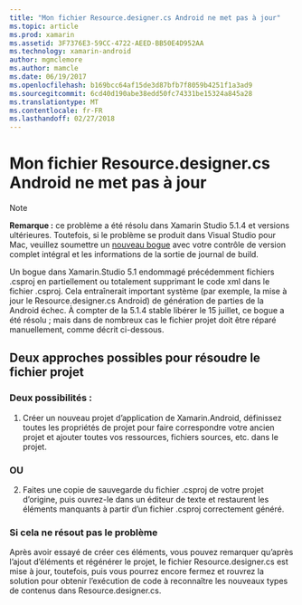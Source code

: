 ```yaml
---
title: "Mon fichier Resource.designer.cs Android ne met pas à jour"
ms.topic: article
ms.prod: xamarin
ms.assetid: 3F7376E3-59CC-4722-AEED-BB50E4D952AA
ms.technology: xamarin-android
author: mgmclemore
ms.author: mamcle
ms.date: 06/19/2017
ms.openlocfilehash: b169bcc64af15de3d87bfb7f8059b4251f1a3ad9
ms.sourcegitcommit: 6cd40d190abe38edd50fc74331be15324a845a28
ms.translationtype: MT
ms.contentlocale: fr-FR
ms.lasthandoff: 02/27/2018
---
```

# <a name="my-android-resourcedesignercs-file-will-not-update"></a>Mon fichier Resource.designer.cs Android ne met pas à jour

> [!NOTE]
> **Remarque :** ce problème a été résolu dans Xamarin Studio 5.1.4 et versions ultérieures. Toutefois, si le problème se produit dans Visual Studio pour Mac, veuillez soumettre un [nouveau bogue](~/cross-platform/troubleshooting/questions/howto-file-bug.md) avec votre contrôle de version complet intégral et les informations de la sortie de journal de build.

Un bogue dans Xamarin.Studio 5.1 endommagé précédemment fichiers .csproj en partiellement ou totalement supprimant le code xml dans le fichier .csproj. Cela entraînerait important système (par exemple, la mise à jour le Resource.designer.cs Android) de génération de parties de la Android échec. À compter de la 5.1.4 stable libérer le 15 juillet, ce bogue a été résolu ; mais dans de nombreux cas le fichier projet doit être réparé manuellement, comme décrit ci-dessous.


## <a name="two-possible-approaches-to-fixing-up-the-project-file"></a>Deux approches possibles pour résoudre le fichier projet

### <a name="either"></a>Deux possibilités :

1) Créer un nouveau projet d’application de Xamarin.Android, définissez toutes les propriétés de projet pour faire correspondre votre ancien projet et ajouter toutes vos ressources, fichiers sources, etc. dans le projet.

### <a name="or"></a>OU

2) Faites une copie de sauvegarde du fichier .csproj de votre projet d’origine, puis ouvrez-le dans un éditeur de texte et restaurent les éléments manquants à partir d’un fichier .csproj correctement généré.

### <a name="if-this-does-not-solve-the-problem"></a>Si cela ne résout pas le problème

Après avoir essayé de créer ces éléments, vous pouvez remarquer qu’après l’ajout d’éléments et régénérer le projet, le fichier Resource.designer.cs est mise à jour, toutefois, puis vous pourrez encore fermez et rouvrez la solution pour obtenir l’exécution de code à reconnaître les nouveaux types de contenus dans Resource.designer.cs. 
